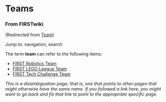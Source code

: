 # Teams

### From FIRSTwiki

(Redirected from [Team](/index.php?title=Team&redirect=no "Team" ))

Jump to: navigation, search

The term **team** can refer to the following items:

  * [FIRST Robotics Team](Team "Team" )
  * [FIRST LEGO League Team](FIRST_LEGO_League_Team "FIRST LEGO League Team" )
  * [FIRST Tech Challenge Team](/index.php?title=FIRST_Tech_Challenge_Team&action=edit "FIRST Tech Challenge Team" )

_This is a disambiguation page; that is, one that points to other pages that
might otherwise have the same name. If you followed a link here, you might
want to go back and fix that link to point to the appropriate specific page._

